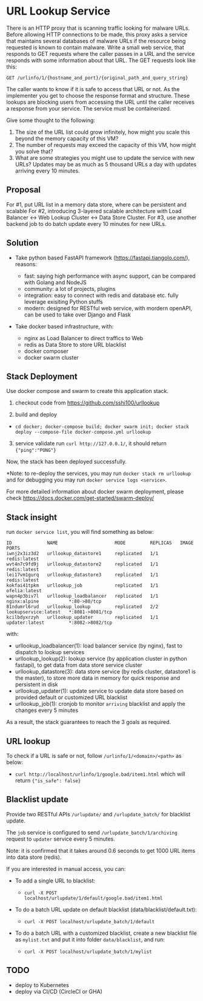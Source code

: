 # **URL Lookup Service**

There is an HTTP proxy that is scanning traffic looking for malware URLs. Before allowing HTTP connections to be made, this proxy asks a service that maintains several databases of malware   URLs if the resource being requested is known to contain malware. Write a small web service, that responds to GET requests where the caller passes in a URL and the service responds with some information about that URL. The GET requests look like this:

   ```GET /urlinfo/1/{hostname_and_port}/{original_path_and_query_string}```

The caller wants to know if it is safe to access that URL or not. As the implementer you get to choose the response format and structure. These lookups are blocking users from accessing the URL until the caller receives a response from your service. The service must be containerized.

Give some thought to the following:
1. The size of the URL list could grow infinitely, how might you scale this beyond the memory capacity of this VM?
2. The number of requests may exceed the capacity of this VM, how might you solve that?
3. What are some strategies you might use to update the service with new URLs? Updates may be as much as 5 thousand URLs a day with updates arriving every 10 minutes.

## **Proposal**

For #1, put URL list in a memory data store, where can be persistent and scalable
For #2, introducing 3-layered scalable architecture with Load Balancer <-> Web Lookup Cluster <-> Data Store Cluster.
For #3, use another backend job to do batch update every 10 minutes for new URLs.


## **Solution**

- Take python based FastAPI framework (https://fastapi.tiangolo.com/), reasons:
  - fast: saying high performance with async support, can be compared with Golang and NodeJS
  - community: a lot of projects, plugins
  - integration: easy to connect with redis and database etc. fully leverage exisiting Python stuffs
  - modern: designed for RESTful web service, with mordern openAPI, can be used to take over Django and Flask 

- Take docker based infrastructure, with:
  - nginx as Load Balancer to direct traffics to Web
  - redis as Data Store to store URL blacklist
  - docker composer
  - docker swarm cluster


## **Stack Deployment**
Use docker compose and swarm to create this application stack.

1. checkout code from https://github.com/sshi100/urllookup

2. build and deploy

  - ```cd docker; docker-compose build; docker swarm init; docker stack deploy --compose-file docker-compose.yml urllookup```

3. service validate
  run `curl http://127.0.0.1/`, it should return `{"ping":"PONG"}`

Now, the stack has been deployed successfully.

*Note: to re-deploy the services, you may run `docker stack rm urllookup` and for debugging you may run `docker service logs <service>`.

For more detailed information about docker swarm deployment, please check https://docs.docker.com/get-started/swarm-deploy/  


## **Stack insight**

  run `docker service list`, you will find something as below:
  ```
ID             NAME                     MODE         REPLICAS   IMAGE                  PORTS
iwnj2x3iz3d2   urllookup_datastore1     replicated   1/1        redis:latest
wvt4n7c9fd9j   urllookup_datastore2     replicated   1/1        redis:latest
lei17vm1gurq   urllookup_datastore3     replicated   1/1        redis:latest
kokfai41tpkm   urllookup_job            replicated   1/1        ofelia:latest
wapn4p3biv7l   urllookup_loadbalancer   replicated   1/1        nginx:alpine           *:80->80/tcp
81ndumrl6rud   urllookup_lookup         replicated   2/2        lookupservice:latest   *:8081->8081/tcp
kcilbdyxrzyh   urllookup_updater        replicated   1/1        updater:latest         *:8082->8082/tcp
  ```
  with:
  - urllookup_loadbalancer(1): load balancer service (by nginx), fast to dispatch to lookup services
  - urllookup_lookup(2): lookup service (by application cluster in python fastapi), to get data from data store service cluster
  - urllookup_datastore(3): data store service (by redis cluster, datastore1 is the master), to store more data in memory for quick response and persistent in disk
  - urllookup_updater(1): update service to update data store based on provided default or customized URL blacklist
  - urllookup_job(1): cronjob to monitor `arriving` blacklist and apply the changes every 5 minutes

As a result, the stack guarantees to reach the 3 goals as required.


## **URL lookup**

To check if a URL is safe or not, follow `/urlinfo/1/<domain>/<path>` as below:
  - ```curl http://localhost/urlinfo/1/google.bad/item1.html``` which will return `{"is_safe": false}`


## **Blacklist update**
Provide two RESTful APIs `/urlupdate/` and `/urlupdate_batch/` for blacklist update.

The `job` service is configured to send `/urlupdate_batch/1/archiving` request to `updater` service every 5 minutes.

Note: it is confirmed that it takes around 0.6 seconds to get 1000 URL items into data store (redis).

If you are interested in manual access, you can:
- To add a single URL to blacklist:
  - ```curl -X POST localhost/urlupdate/1/default/google.bad/item1.html```

- To do a batch URL update on default blacklist (data/blacklist/default.txt):
  - ```curl -X POST localhost/urlupdate_batch/1/default```

- To do a batch URL with a customized blacklist, create a new blacklist file as `mylist.txt` and put it into folder `data/blacklist`, and run:
  - ```curl -X POST localhost/urlupdate_batch/1/mylist```



## **TODO**

- deploy to Kubernetes
- deploy via CI/CD (CircleCI or GHA)
